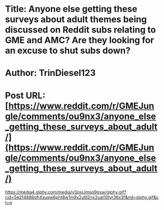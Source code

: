 # Title: Anyone else getting these surveys about adult themes being discussed on Reddit subs relating to GME and AMC? Are they looking for an excuse to shut subs down?
# Author: TrinDiesel123
# Post URL: [https://www.reddit.com/r/GMEJungle/comments/ou9nx3/anyone_else_getting_these_surveys_about_adult/](https://www.reddit.com/r/GMEJungle/comments/ou9nx3/anyone_else_getting_these_surveys_about_adult/)


https://media4.giphy.com/media/ySpxjJmsq9gsw/giphy.gif?cid=5e214886qfi4xuqw6pht8w1m9x2utll2nx2uat10lyr36x3f&rid=giphy.gif&ct=g